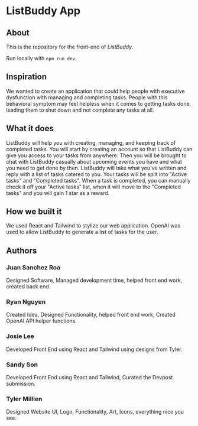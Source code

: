 # ListBuddy App

## About
This is the repository for the front-end of *ListBuddy*.  

Run locally with `npm run dev`.

## Inspiration
We wanted to create an application that could help people with executive dysfunction with managing and completing tasks. People with this behavioral symptom may feel helpless when it comes to getting tasks done, leading them to shut down and not complete any tasks at all.

## What it does
ListBuddy will help you with creating, managing, and keeping track of completed tasks. You will start by creating an account so that ListBuddy can give you access to your tasks from anywhere. Then you will be brought to chat with ListBuddy casually about upcoming events you have and what you need to get done by then. ListBuddy will take what you've written and reply with a list of tasks catered to you. Your tasks will be split into "Active tasks" and "Completed tasks". When a task is completed, you can manually check it off your "Active tasks" list, when it will move to the "Completed tasks" and you will gain 1 star as a reward.

## How we built it
We used React and Tailwind to stylize our web application. OpenAI was used to allow ListBuddy to generate a list of tasks for the user.

## Authors
### Juan Sanchez Roa
Designed Software, Managed development time, helped front end work, created back end.

### Ryan Nguyen
Created Idea, Designed Functionality, helped front end work, Created OpenAI API helper functions.

### Josie Lee
Developed Front End using React and Tailwind using designs from Tyler.

### Sandy Son
Developed Front End using React and Tailwind, Curated the Devpost submission.

### Tyler Millien
Designed Website UI, Logo, Functionality, Art, Icons, everything nice you see.
